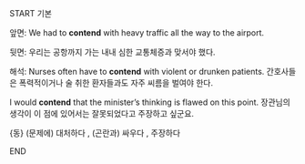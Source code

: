 START
기본

앞면:
We had to **contend** with heavy traffic all the way to the airport.

뒷면:
우리는 공항까지 가는 내내 심한 교통체증과 맞서야 했다.

해석:
Nurses often have to **contend** with violent or drunken patients. 
간호사들은 폭력적이거나 술 취한 환자들과도 자주 씨름을 벌여야 한다.

I would **contend** that the minister’s thinking is flawed on this point. 
장관님의 생각이 이 점에 있어서는 잘못되었다고 주장하고 싶군요.

{동} (문제에) 대처하다 , (곤란과) 싸우다 , 주장하다  
<!--ID: 1747213161413-->
END